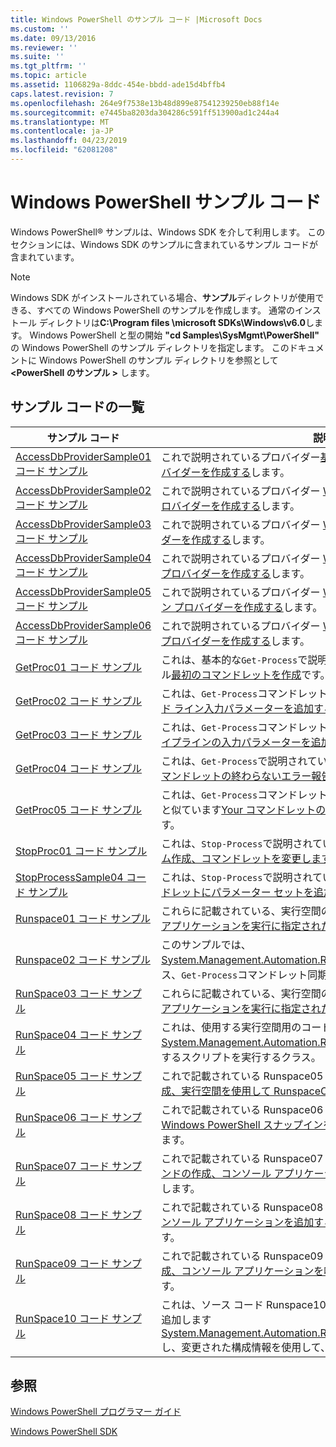 ```yaml
---
title: Windows PowerShell のサンプル コード |Microsoft Docs
ms.custom: ''
ms.date: 09/13/2016
ms.reviewer: ''
ms.suite: ''
ms.tgt_pltfrm: ''
ms.topic: article
ms.assetid: 1106829a-8ddc-454e-bbdd-ade15d4bffb4
caps.latest.revision: 7
ms.openlocfilehash: 264e9f7538e13b48d899e87541239250eb88f14e
ms.sourcegitcommit: e7445ba8203da304286c591ff513900ad1c244a4
ms.translationtype: MT
ms.contentlocale: ja-JP
ms.lasthandoff: 04/23/2019
ms.locfileid: "62081208"
---
```

# <a name="windows-powershell-sample-code"></a>Windows PowerShell サンプル コード

Windows PowerShell® サンプルは、Windows SDK を介して利用します。 このセクションには、Windows SDK のサンプルに含まれているサンプル コードが含まれています。

> [!NOTE]
> Windows SDK がインストールされている場合、**サンプル**ディレクトリが使用できる、すべての Windows PowerShell のサンプルを作成します。 通常のインストール ディレクトリは**C:\Program files \microsoft SDKs\Windows\v6.0**します。 Windows PowerShell と型の開始 **"cd Samples\SysMgmt\PowerShell"** の Windows PowerShell のサンプル ディレクトリを指定します。 このドキュメントに Windows PowerShell のサンプル ディレクトリを参照として **\<PowerShell のサンプル >** します。

## <a name="sample-code-listing"></a>サンプル コードの一覧

|サンプル コード|説明|
|-----------------|-----------------|
|[AccessDbProviderSample01 コード サンプル](./accessdbprovidersample01-code-sample.md)|これで説明されているプロバイダー[基本的な Windows PowerShell プロバイダーを作成する](./creating-a-basic-windows-powershell-provider.md)します。|
|[AccessDbProviderSample02 コード サンプル](./accessdbprovidersample02-code-sample.md)|これで説明されているプロバイダー [Windows PowerShell ドライブ プロバイダーを作成する](./creating-a-windows-powershell-drive-provider.md)します。|
|[AccessDbProviderSample03 コード サンプル](./accessdbprovidersample03-code-sample.md)|これで説明されているプロバイダー [Windows PowerShell 項目プロバイダーを作成する](./creating-a-windows-powershell-item-provider.md)します。|
|[AccessDbProviderSample04 コード サンプル](./accessdbprovidersample04-code-sample.md)|これで説明されているプロバイダー [Windows PowerShell コンテナー プロバイダーを作成する](./creating-a-windows-powershell-container-provider.md)します。|
|[AccessDbProviderSample05 コード サンプル](./accessdbprovidersample05-code-sample.md)|これで説明されているプロバイダー [Windows PowerShell ナビゲーション プロバイダーを作成する](./creating-a-windows-powershell-navigation-provider.md)します。|
|[AccessDbProviderSample06 コード サンプル](./accessdbprovidersample06-code-sample.md)|これで説明されているプロバイダー [Windows PowerShell コンテンツ プロバイダーを作成する](./creating-a-windows-powershell-content-provider.md)します。|
|[GetProc01 コード サンプル](./getproc01-code-samples.md)|これは、基本的な`Get-Process`で説明されているコマンドレット サンプル[最初のコマンドレットを作成](../cmdlet/creating-a-cmdlet-without-parameters.md)です。|
|[GetProc02 コード サンプル](./getproc02-code-samples.md)|これは、`Get-Process`コマンドレットのサンプルが記載[プロセス コマンド ライン入力パラメーターを追加する](../cmdlet/adding-parameters-that-process-command-line-input.md)します。|
|[GetProc03 コード サンプル](./getproc03-code-samples.md)|これは、`Get-Process`コマンドレットのサンプルが記載[そのプロセス パイプラインの入力パラメーターを追加する](../cmdlet/adding-parameters-that-process-pipeline-input.md)します。|
|[GetProc04 コード サンプル](./getproc04-code-samples.md)|これは、`Get-Process`で説明されているコマンドレット サンプル[Your コマンドレットの終わらないエラー報告の追加](../cmdlet/adding-non-terminating-error-reporting-to-your-cmdlet.md)します。|
|[GetProc05 コード サンプル](./getproc05-code-samples.md)|これは、`Get-Process`コマンドレットで説明されているコマンドレットと似ています[Your コマンドレットの終わらないエラー報告の追加](../cmdlet/adding-non-terminating-error-reporting-to-your-cmdlet.md)します。|
|[StopProc01 コード サンプル](./stopproc01-code-samples.md)|これは、`Stop-Process`で説明されているコマンドレット サンプル[システム作成、コマンドレットを変更します](../cmdlet/creating-a-cmdlet-that-modifies-the-system.md)します。|
|[StopProcessSample04 コード サンプル](./stopprocesssample04-code-samples.md)|これは、`Stop-Process`で説明されているコマンドレット サンプル[コマンドレットにパラメーター セットを追加する](../cmdlet/adding-parameter-sets-to-a-cmdlet.md)します。|
|[Runspace01 コード サンプル](./runspace01-code-samples.md)|これらに記載されている、実行空間のコード サンプルは、[コンソール アプリケーションを実行に指定されたコマンドを作成する](http://msdn.microsoft.com/en-us/793a6570-a072-4799-840b-172f28ce620e)します。|
|[Runspace02 コード サンプル](./runspace02-code-samples.md)|このサンプルでは、 [System.Management.Automation.Runspaceinvoke](/dotnet/api/System.Management.Automation.RunspaceInvoke)を実行するクラス、`Get-Process`コマンドレット同期的にします。|
|[RunSpace03 コード サンプル](./runspace03-code-samples.md)|これらに記載されている、実行空間のコード サンプルは、[コンソール アプリケーションを実行に指定されたスクリプトを作成する](http://msdn.microsoft.com/en-us/a93e6006-36db-4bcc-b9da-c5bebf4ffd68)します。|
|[RunSpace04 コード サンプル](./runspace04-code-samples.md)|これは、使用する実行空間用のコード サンプル、 [System.Management.Automation.Runspaceinvoke](/dotnet/api/System.Management.Automation.RunspaceInvoke)終了エラーを生成するスクリプトを実行するクラス。|
|[RunSpace05 コード サンプル](./runspace05-code-sample.md)|これで記載されている Runspace05 サンプルのソース コードは、[構成、実行空間を使用して RunspaceConfiguration](http://msdn.microsoft.com/en-us/42681d19-2d05-4975-befd-afb1990e79b2)します。|
|[RunSpace06 コード サンプル](./runspace06-code-sample.md)|これで記載されている Runspace06 サンプルのソース コードは、 [、Windows PowerShell スナップインを使用して、実行空間を構成する](http://msdn.microsoft.com/en-us/a7289ee8-9732-49ee-91c7-d533e9538b83)します。|
|[RunSpace07 コード サンプル](./runspace07-code-sample.md)|これで記載されている Runspace07 サンプルのソース コードは、[コマンドの作成、コンソール アプリケーションを追加しますパイプラインに](http://msdn.microsoft.com/en-us/01eb7808-e97b-4905-80be-9e2fa38c262e)します。|
|[RunSpace08 コード サンプル](./runspace08-code-sample.md)|これで記載されている Runspace08 サンプルのソース コードは、 [、コンソール アプリケーションを追加するパラメーターを作成コマンド](http://msdn.microsoft.com/en-us/848b2b46-60f1-4a86-b448-cfc7c0cccfba)します。|
|[RunSpace09 コード サンプル](./runspace09-code-sample.md)|これで記載されている Runspace09 サンプルのソース コードは、[作成、コンソール アプリケーションを呼び出す非同期をパイプライン](http://msdn.microsoft.com/en-us/198c1c94-2a06-457e-93ce-c0d910618e47)します。|
|[RunSpace10 コード サンプル](./runspace10-code-sample.md)|これは、ソース コード Runspace10 サンプルでは、コマンドレットを追加します[System.Management.Automation.Runspaces.Runspaceconfiguration](/dotnet/api/System.Management.Automation.Runspaces.RunspaceConfiguration)し、変更された構成情報を使用して、実行空間を作成します。|

## <a name="see-also"></a>参照

[Windows PowerShell プログラマー ガイド](./windows-powershell-programmer-s-guide.md)

[Windows PowerShell SDK](../windows-powershell-reference.md)